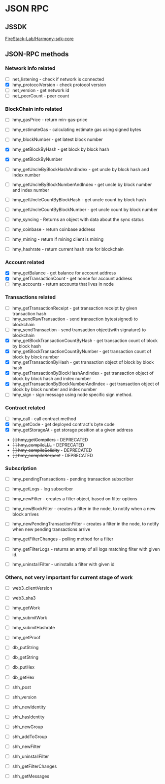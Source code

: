 # JSON RPC

## JSSDK
[FireStack-Lab/Harmony-sdk-core](https://github.com/FireStack-Lab/Harmony-sdk-core)

## JSON-RPC methods

### Network info related
* [ ] net_listening - check if network is connected
* [x] hmy_protocolVersion - check protocol version
* [ ] net_version - get network id
* [ ] net_peerCount - peer count

### BlockChain info related
* [ ] hmy_gasPrice - return min-gas-price
* [ ] hmy_estimateGas - calculating estimate gas using signed bytes
* [ ] hmy_blockNumber - get latest block number
* [x] hmy_getBlockByHash - get block by block hash
* [x] hmy_getBlockByNumber
* [ ] hmy_getUncleByBlockHashAndIndex - get uncle by block hash and index number
* [ ] hmy_getUncleByBlockNumberAndIndex - get uncle by block number and index number
* [ ] hmy_getUncleCountByBlockHash - get uncle count by block hash
* [ ] hmy_getUncleCountByBlockNumber - get uncle count by block number
* [ ] hmy_syncing - Returns an object with data about the sync status 
* [ ] hmy_coinbase - return coinbase address
* [ ] hmy_mining - return if mining client is mining
* [ ] hmy_hashrate - return current hash rate for blockchain


### Account related
* [x] hmy_getBalance - get balance for account address
* [x] hmy_getTransactionCount - get nonce for account address
* [ ] hmy_accounts - return accounts that lives in node

### Transactions related
* [ ] hmy_getTransactionReceipt - get transaction receipt by given transaction hash
* [ ] hmy_sendRawTransaction - send transaction bytes(signed) to blockchain
* [ ] hmy_sendTransaction - send transaction object(with signature) to blockchain
* [x] hmy_getBlockTransactionCountByHash - get transaction count of block by block hash
* [x] hmy_getBlockTransactionCountByNumber - get transaction count of block by block number
* [x] hmy_getTransactionByHash  - get transaction object of block by block hash
* [x] hmy_getTransactionByBlockHashAndIndex  - get transaction object of block by block hash and index number
* [x] hmy_getTransactionByBlockNumberAndIndex - get transaction object of block by block number and index number
* [ ] hmy_sign - sign message using node specific sign method.

### Contract related
* [ ] hmy_call - call contract method 
* [x] hmy_getCode - get deployed contract's byte code 
* [x] hmy_getStorageAt - get storage position at a given address
* ~~[ ] hmy_getCompilers~~ - DEPRECATED
* ~~[ ] hmy_compileLLL~~ - DEPRECATED
* ~~[ ] hmy_compileSolidity~~ - DEPRECATED
* ~~[ ] hmy_compileSerpent~~ - DEPRECATED

### Subscription
* [ ] hmy_pendingTransactions - pending transaction subscriber
* [ ] hmy_getLogs - log subscriber
* [ ] hmy_newFilter -  creates a filter object, based on filter options
* [ ] hmy_newBlockFilter - creates a filter in the node, to notify when a new block arrives
* [ ] hmy_newPendingTransactionFilter - creates a filter in the node, to notify when new pending transactions arrive
* [ ] hmy_getFilterChanges - polling method for a filter
* [ ] hmy_getFilterLogs - returns an array of all logs matching filter with given id.
* [ ] hmy_uninstallFilter - uninstalls a filter with given id


### Others, not very important for current stage of work
* [ ] web3_clientVersion
* [ ] web3_sha3
* [ ] hmy_getWork
* [ ] hmy_submitWork
* [ ] hmy_submitHashrate
* [ ] hmy_getProof
* [ ] db_putString
* [ ] db_getString
* [ ] db_putHex
* [ ] db_getHex
* [ ] shh_post
* [ ] shh_version
* [ ] shh_newIdentity
* [ ] shh_hasIdentity
* [ ] shh_newGroup
* [ ] shh_addToGroup
* [ ] shh_newFilter
* [ ] shh_uninstallFilter
* [ ] shh_getFilterChanges
* [ ] shh_getMessages














